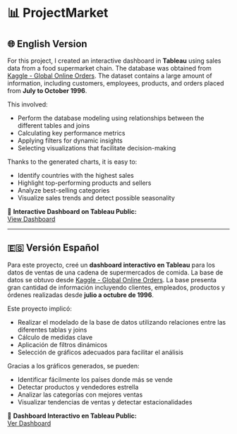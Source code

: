 # 📊 ProjectMarket

## 🌐 English Version

For this project, I created an interactive dashboard in **Tableau** using sales data from a food supermarket chain. The database was obtained from [Kaggle - Global Online Orders](https://www.kaggle.com/datasets/javierspdatabase/global-online-orders). The dataset contains a large amount of information, including customers, employees, products, and orders placed from **July to October 1996**.

This involved:
- Perform the database modeling using relationships between the different tables and joins
- Calculating key performance metrics
- Applying filters for dynamic insights
- Selecting visualizations that facilitate decision-making

Thanks to the generated charts, it is easy to:
- Identify countries with the highest sales
- Highlight top-performing products and sellers
- Analyze best-selling categories
- Visualize sales trends and detect possible seasonality

🔗 **Interactive Dashboard on Tableau Public:**  
[View Dashboard](https://public.tableau.com/views/ProyectoMarket/Dashboard2?:language=en-US&publish=yes&:sid=&:redirect=auth&:display_count=n&:origin=viz_share_link)

---

## 🇪🇸 Versión Español

Para este proyecto, creé un **dashboard interactivo en Tableau** para los datos de ventas de una cadena de supermercados de comida. La base de datos se obtuvo desde [Kaggle - Global Online Orders](https://www.kaggle.com/datasets/javierspdatabase/global-online-orders). La base presenta gran cantidad de información incluyendo clientes, empleados, productos y órdenes realizadas desde **julio a octubre de 1996**.

Este proyecto implicó:

- Realizar el modelado de la base de datos utilizando relaciones entre las diferentes tablas y joins
- Cálculo de medidas clave
- Aplicación de filtros dinámicos
- Selección de gráficos adecuados para facilitar el análisis

Gracias a los gráficos generados, se pueden:
- Identificar fácilmente los países donde más se vende
- Detectar productos y vendedores estrella
- Analizar las categorías con mejores ventas
- Visualizar tendencias de ventas y detectar estacionalidades

🔗 **Dashboard Interactivo en Tableau Public:**  
[Ver Dashboard](https://public.tableau.com/views/ProyectoMarket/Dashboard2?:language=en-US&publish=yes&:sid=&:redirect=auth&:display_count=n&:origin=viz_share_link)



